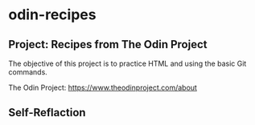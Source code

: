 # odin-recipes
## Project: Recipes from The Odin Project
The objective of this project is to practice HTML and using the basic Git commands. 

The Odin Project: https://www.theodinproject.com/about

## Self-Reflaction